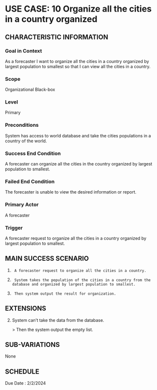 # USE CASE: 10 Organize all the cities in a country organized 
## CHARACTERISTIC INFORMATION

### Goal in Context
As a forecaster I want to organize all the cities in a country organized by largest population to smallest so that I can view all the cities in a country.

### Scope
Organizational Black-box

### Level

Primary

### Preconditions

System has access to world database and take the cities populations in a country of the world.

### Success End Condition

A forecaster can organize all the cities in the country organized by largest population to smallest.

### Failed End Condition

The forecaster is unable to view the desired information or report.

### Primary Actor

A forecaster

### Trigger

A forecaster request to organize all the cities in a country organized by largest population to smallest.

## MAIN SUCCESS SCENARIO

1.      A forecaster request to organize all the cities in a country.
2.      System takes the population of the cities in a country from the database and organized by largest population to smallest.
 3.      Then system output the result for organization.

## EXTENSIONS

2. System can’t take the data from the database.

   ​> Then the system output the empty list.

## SUB-VARIATIONS

None

## SCHEDULE

Due Date : 2/2/2024
